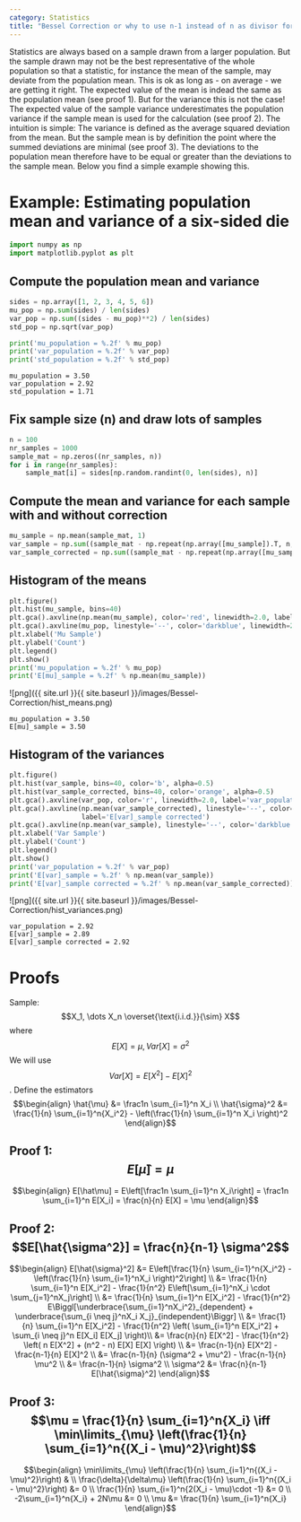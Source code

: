 ```yaml
---
category: Statistics
title: "Bessel Correction or why to use n-1 instead of n as divisor for the variance"
---
```


Statistics are always based on a sample drawn from a larger population. But the sample drawn may not be the best representative of the whole population so that a statistic, for instance the mean of the sample, may deviate from the population mean. This is ok as long as - on average - we are getting it right.
The expected value of the mean is indead the same as the population mean (see proof 1). But for the variance this is not the case! The expected value of the sample variance underestimates the population variance if the sample mean is used for the calculation (see proof 2).
The intuition is simple: The variance is defined as the average squared deviation from the mean. But the sample mean is by definition the point where the summed deviations are minimal (see proof 3). The deviations to the population mean therefore have to be equal or greater than the deviations to the sample mean. 
Below you find a simple example showing this.


# Example: Estimating population mean and variance of a six-sided die

```python
import numpy as np
import matplotlib.pyplot as plt
```

## Compute the population mean and variance

```python
sides = np.array([1, 2, 3, 4, 5, 6])
mu_pop = np.sum(sides) / len(sides)
var_pop = np.sum((sides - mu_pop)**2) / len(sides)
std_pop = np.sqrt(var_pop)

print('mu_population = %.2f' % mu_pop)
print('var_population = %.2f' % var_pop)
print('std_population = %.2f' % std_pop)
```

    mu_population = 3.50
    var_population = 2.92
    std_population = 1.71


## Fix sample size (n) and draw lots of samples

```python
n = 100
nr_samples = 1000
sample_mat = np.zeros((nr_samples, n))
for i in range(nr_samples):
    sample_mat[i] = sides[np.random.randint(0, len(sides), n)]
```

## Compute the mean and variance for each sample with and without correction

```python
mu_sample = np.mean(sample_mat, 1)
var_sample = np.sum((sample_mat - np.repeat(np.array([mu_sample]).T, n, 1))**2, 1) / n
var_sample_corrected = np.sum((sample_mat - np.repeat(np.array([mu_sample]).T, n, 1))**2, 1) / n * (n / (n-1))
```

## Histogram of the means

```python
plt.figure()
plt.hist(mu_sample, bins=40)
plt.gca().axvline(np.mean(mu_sample), color='red', linewidth=2.0, label='mu_population')
plt.gca().axvline(mu_pop, linestyle='--', color='darkblue', linewidth=2.0, label='E[mu]_sample')
plt.xlabel('Mu Sample')
plt.ylabel('Count')
plt.legend()
plt.show()
print('mu_population = %.2f' % mu_pop)
print('E[mu]_sample = %.2f' % np.mean(mu_sample))
```

![png]({{ site.url }}{{ site.baseurl }}/images/Bessel-Correction/hist_means.png)


    mu_population = 3.50
    E[mu]_sample = 3.50


## Histogram of the variances

```python
plt.figure()
plt.hist(var_sample, bins=40, color='b', alpha=0.5)
plt.hist(var_sample_corrected, bins=40, color='orange', alpha=0.5)
plt.gca().axvline(var_pop, color='r', linewidth=2.0, label='var_population')
plt.gca().axvline(np.mean(var_sample_corrected), linestyle='--', color='darkorange', linewidth=2.0, 
                  label='E[var]_sample corrected')
plt.gca().axvline(np.mean(var_sample), linestyle='--', color='darkblue', linewidth=2.0, label='E[var]_sample')
plt.xlabel('Var Sample')
plt.ylabel('Count')
plt.legend()
plt.show()
print('var_population = %.2f' % var_pop)
print('E[var]_sample = %.2f' % np.mean(var_sample))
print('E[var]_sample corrected = %.2f' % np.mean(var_sample_corrected))
```


![png]({{ site.url }}{{ site.baseurl }}/images/Bessel-Correction/hist_variances.png)


    var_population = 2.92
    E[var]_sample = 2.89
    E[var]_sample corrected = 2.92


# Proofs
Sample: $$X_1, \dots X_n \overset{\text{i.i.d.}}{\sim} X$$ where $$E[X] = \mu, Var[X] = \sigma^2$$
We will use $$Var[X] = E[X^2] - E[X]^2$$.
Define the estimators
$$\begin{align}
	\hat{\mu} &= \frac1n \sum_{i=1}^n X_i \\
	\hat{\sigma}^2 &= \frac{1}{n} \sum_{i=1}^n{X_i^2} - \left(\frac{1}{n} \sum_{i=1}^n X_i \right)^2
\end{align}$$

## Proof 1: $$E[\hat{\mu}] = \mu$$
$$\begin{align}
	E[\hat\mu] = E\left[\frac1n \sum_{i=1}^n X_i\right] = \frac1n \sum_{i=1}^n E[X_i] = \frac{n}{n} E[X] = \mu 
\end{align}$$

## Proof 2: $$E[\hat{\sigma^2}] = \frac{n}{n-1} \sigma^2$$
$$\begin{align}
E[\hat{\sigma}^2] &= E\left[\frac{1}{n} \sum_{i=1}^n{X_i^2} - \left(\frac{1}{n} \sum_{i=1}^nX_i \right)^2\right] \\
&= \frac{1}{n} \sum_{i=1}^n E[X_i^2] - \frac{1}{n^2} E\left[\sum_{i=1}^nX_i \cdot \sum_{j=1}^nX_j\right] \\
&= \frac{1}{n} \sum_{i=1}^n E[X_i^2] - \frac{1}{n^2} E\Biggl[\underbrace{\sum_{i=1}^nX_i^2}_{dependent} + \underbrace{\sum_{i \neq j}^nX_i X_j}_{independent}\Biggr] \\
&= \frac{1}{n} \sum_{i=1}^n E[X_i^2] - \frac{1}{n^2} \left( \sum_{i=1}^n E[X_i^2] + \sum_{i \neq j}^n E[X_i] E[X_j] \right)\\
&= \frac{n}{n} E[X^2] - \frac{1}{n^2} \left( n E[X^2] + (n^2 - n) E[X] E[X] \right) \\
&= \frac{n-1}{n} E[X^2] - \frac{n-1}{n} E[X]^2 \\
&= \frac{n-1}{n} (\sigma^2 + \mu^2) - \frac{n-1}{n} \mu^2 \\
&= \frac{n-1}{n} \sigma^2 \\
\sigma^2 &= \frac{n}{n-1} E[\hat{\sigma}^2]
\end{align}$$

## Proof 3: $$\mu = \frac{1}{n} \sum_{i=1}^n{X_i} \iff \min\limits_{\mu} \left(\frac{1}{n} \sum_{i=1}^n{(X_i - \mu)^2}\right)$$
$$\begin{align}
	\min\limits_{\mu} \left(\frac{1}{n} \sum_{i=1}^n{(X_i - \mu)^2}\right) & \\
	\frac{\delta}{\delta\mu} \left(\frac{1}{n} \sum_{i=1}^n{(X_i - \mu)^2}\right) &= 0 \\
	\frac{1}{n} \sum_{i=1}^n{2(X_i - \mu)\cdot -1} &= 0 \\
	-2\sum_{i=1}^n{X_i} + 2N\mu &= 0 \\
	\mu &= \frac{1}{n} \sum_{i=1}^n{X_i}
\end{align}$$
